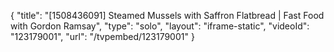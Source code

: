{
    "title": "[1508436091] Steamed Mussels with Saffron Flatbread | Fast Food with Gordon Ramsay",
    "type": "solo",
    "layout": "iframe-static",
    "videoId": "123179001",
    "url": "\/tvpembed\/123179001"
}